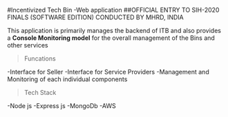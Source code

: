 #Incentivized Tech Bin -Web application
##OFFICIAL ENTRY TO SIH-2020 FINALS (SOFTWARE EDITION) CONDUCTED BY MHRD, INDIA

This application is primarily manages the backend of ITB and also provides a **Console Monitoring model** for the overall management of the Bins and other services

> Funcations

-Interface for Seller
-Interface for Service Providers
-Management and Monitoring of each individual components

> Tech Stack

-Node js
-Express js
-MongoDb
-AWS